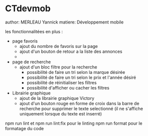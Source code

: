 # CTdevmob

author: MERLEAU Yannick
matiere: Développement mobile

les fonctionnalitées en plus : 
- page favoris
  - ajout du nombre de favoris sur la page
  - ajout d'un bouton de retour a la liste des annonces
  - 
- page de recherche
  - ajout d'un bloc filtre pour la recherche
    - possibilité de faire un tri selon la marque désirée
    - possibilité de faire un tri selon le prix et l'année désiré
    - possibilité de réinitialiser les filtres
    - possibilité d'afficher ou cacher les filtres
- Librairie graphique
  - ajout de la librairie graphique Victory
  - ajout d'un bouton rouge en forme de croix dans la barre de recherche pour supprimer le texte selectionné (il ne s'affiche uniquement lorsque du texte est inserré)

npm run lint et npm run lint:fix pour le linting
npm run format pour le formatage du code

